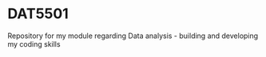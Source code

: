 # DAT5501
Repository for my module regarding Data analysis - building and developing my coding skills 
